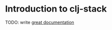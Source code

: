 # Introduction to clj-stack

TODO: write [great documentation](http://jacobian.org/writing/what-to-write/)
